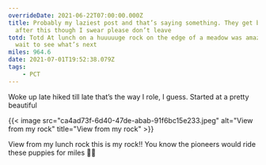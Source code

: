 ```yaml
---
overrideDate: 2021-06-22T07:00:00.000Z
title: Probably my laziest post and that’s saying something. They get better
  after this though I swear please don’t leave
totd: Totd At lunch on a huuuuuge rock on the edge of a meadow was amazing can’t
  wait to see what’s next
miles: 964.6
date: 2021-07-01T19:52:38.079Z
tags: 
    - PCT
---
```

Woke up late hiked till late that’s the way I role, I guess. Started at a pretty beautiful 

{{< image src="ca4ad73f-6d40-47de-abab-91f6bc15e233.jpeg" alt="View from my rock" title="View from my rock" >}}

View from my lunch rock this is my rock!! You know the pioneers would ride these puppies for miles 🧽🧽